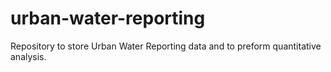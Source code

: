 # urban-water-reporting

Repository to store Urban Water Reporting data and to preform quantitative analysis. 
